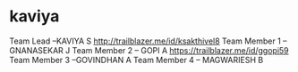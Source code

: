 # kaviya
Team Lead –KAVIYA S 
 http://trailblazer.me/id/ksakthivel8
Team Member 1 – GNANASEKAR J
Team Member 2 – GOPI  A
 https://trailblazer.me/id/ggopi59
Team Member 3 –GOVINDHAN A
Team Member 4 – MAGWARIESH B
